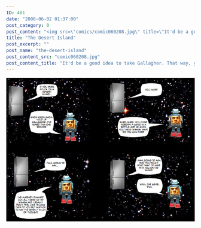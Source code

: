 ```yaml
---
ID: 401
date: "2008-06-02 01:37:00"
post_category: 0
post_content: "<img src=\"comics/comic060208.jpg\" title=\"It'd be a good idea to take Gallagher. That way, you'll have someone around to open up the watermelons for you to eat.\" />"
title: "The Desert Island"
post_excerpt: ""
post_name: "the-desert-island"
post_content_src: "comic060208.jpg"
post_content_title: "It'd be a good idea to take Gallagher. That way, you'll have someone around to open up the watermelons for you to eat."
---
```



[![It'd be a good idea to take Gallagher. That way, you'll have someone around to open up the watermelons for you to eat.](/comics-hi-res/comic060208.jpg)](/comics-hi-res/comic060208.jpg)
